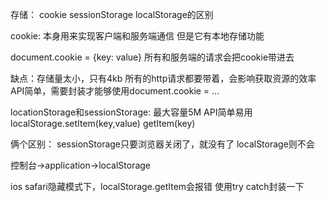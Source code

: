 存储：
cookie sessionStorage localStorage的区别

cookie: 本身用来实现客户端和服务端通信
但是它有本地存储功能

document.cookie = {key: value}
所有和服务端的请求会把cookie带进去

缺点：存储量太小，只有4kb
所有的http请求都要带着，会影响获取资源的效率
API简单，需要封装才能够使用document.cookie = ...


locationStorage和sessionStorage:
最大容量5M
API简单易用
localStorage.setItem(key,value)
getItem(key)

俩个区别：
sessionStorage只要浏览器关闭了，就没有了
localStorage则不会

控制台->application->localStorage

ios safari隐藏模式下，localStorage.getItem会报错
使用try catch封装一下